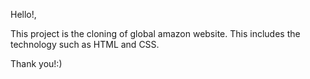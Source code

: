 Hello!,

This project is the cloning of global amazon website.
This includes the technology such as HTML and CSS.

Thank you!:)

